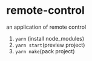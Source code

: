 # remote-control
an application of remote control

1. `yarn` (install node_modules)
2. `yarn start`(preview project)
3. `yarn make`(pack project)
